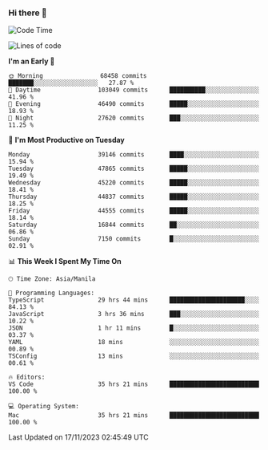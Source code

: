 ### Hi there 👋

<!--START_SECTION:waka-->
![Code Time](http://img.shields.io/badge/Code%20Time-4%2C551%20hrs%2058%20mins-blue)

![Lines of code](https://img.shields.io/badge/From%20Hello%20World%20I%27ve%20Written-105.6%20million%20lines%20of%20code-blue)

**I'm an Early 🐤** 

```text
🌞 Morning                68458 commits       ███████░░░░░░░░░░░░░░░░░░   27.87 % 
🌆 Daytime                103049 commits      ██████████░░░░░░░░░░░░░░░   41.96 % 
🌃 Evening                46490 commits       █████░░░░░░░░░░░░░░░░░░░░   18.93 % 
🌙 Night                  27620 commits       ███░░░░░░░░░░░░░░░░░░░░░░   11.25 % 
```
📅 **I'm Most Productive on Tuesday** 

```text
Monday                   39146 commits       ████░░░░░░░░░░░░░░░░░░░░░   15.94 % 
Tuesday                  47865 commits       █████░░░░░░░░░░░░░░░░░░░░   19.49 % 
Wednesday                45220 commits       █████░░░░░░░░░░░░░░░░░░░░   18.41 % 
Thursday                 44837 commits       █████░░░░░░░░░░░░░░░░░░░░   18.25 % 
Friday                   44555 commits       █████░░░░░░░░░░░░░░░░░░░░   18.14 % 
Saturday                 16844 commits       ██░░░░░░░░░░░░░░░░░░░░░░░   06.86 % 
Sunday                   7150 commits        █░░░░░░░░░░░░░░░░░░░░░░░░   02.91 % 
```


📊 **This Week I Spent My Time On** 

```text
🕑︎ Time Zone: Asia/Manila

💬 Programming Languages: 
TypeScript               29 hrs 44 mins      █████████████████████░░░░   84.13 % 
JavaScript               3 hrs 36 mins       ███░░░░░░░░░░░░░░░░░░░░░░   10.22 % 
JSON                     1 hr 11 mins        █░░░░░░░░░░░░░░░░░░░░░░░░   03.37 % 
YAML                     18 mins             ░░░░░░░░░░░░░░░░░░░░░░░░░   00.89 % 
TSConfig                 13 mins             ░░░░░░░░░░░░░░░░░░░░░░░░░   00.61 % 

🔥 Editors: 
VS Code                  35 hrs 21 mins      █████████████████████████   100.00 % 

💻 Operating System: 
Mac                      35 hrs 21 mins      █████████████████████████   100.00 % 
```


 Last Updated on 17/11/2023 02:45:49 UTC
<!--END_SECTION:waka-->


<!--
**rad182/rad182** is a ✨ _special_ ✨ repository because its `README.md` (this file) appears on your GitHub profile.

Here are some ideas to get you started:

- 🔭 I’m currently working on ...
- 🌱 I’m currently learning ...
- 👯 I’m looking to collaborate on ...
- 🤔 I’m looking for help with ...
- 💬 Ask me about ...
- 📫 How to reach me: ...
- 😄 Pronouns: ...
- ⚡ Fun fact: ...
-->
